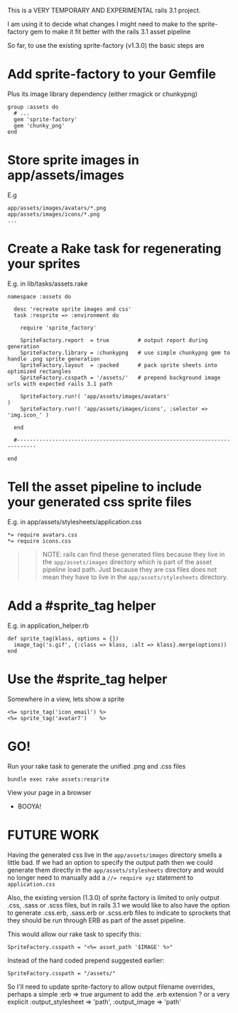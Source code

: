 This is a VERY TEMPORARY AND EXPERIMENTAL rails 3.1 project.

I am using it to decide what changes I might need to make to the
sprite-factory gem to make it fit better with the rails 3.1
asset pipeline

So far, to use the existing sprite-factory (v1.3.0) the basic steps are

Add sprite-factory to your Gemfile
==================================

Plus its image library dependency (either rmagick or chunkypng)

    group :assets do
      # ...
      gem 'sprite-factory'
      gem 'chunky_png'
    end

Store sprite images in app/assets/images
========================================

E.g

    app/assets/images/avatars/*.png
    app/assets/images/icons/*.png
    ...

Create a Rake task for regenerating your sprites
================================================

E.g. in lib/tasks/assets.rake

    namespace :assets do

      desc 'recreate sprite images and css'
      task :resprite => :environment do 
        
        require 'sprite_factory'
        
        SpriteFactory.report  = true         # output report during generation
        SpriteFactory.library = :chunkypng   # use simple chunkypng gem to handle .png sprite generation
        SpriteFactory.layout  = :packed      # pack sprite sheets into optimized rectangles
        SpriteFactory.csspath = '/assets/'   # prepend background image urls with expected rails 3.1 path

        SpriteFactory.run!( 'app/assets/images/avatars'                         )
        SpriteFactory.run!( 'app/assets/images/icons', :selector => 'img.icon_' )
      
      end

      #----------------------------------------------------------------------------

    end
  
Tell the asset pipeline to include your generated css sprite files
==================================================================

E.g. in app/assets/stylesheets/application.css

    *= require avatars.css
    *= require icons.css

>> NOTE: rails can find these generated files because they live in the
   `app/assets/images` directory which is part of the asset pipeline load
   path. Just because they are css files does not mean they have to live in
   the `app/assets/stylesheets` directory.

Add a #sprite_tag helper
========================

E.g. in application_helper.rb

    def sprite_tag(klass, options = {})
      image_tag('s.gif', {:class => klass, :alt => klass}.merge(options))
    end

Use the #sprite_tag helper
==========================

Somewhere in a view, lets show a sprite

    <%= sprite_tag('icon_email') %>
    <%= sprite_tag('avatar7')    %>

GO!
==

Run your rake task to generate the unified .png and .css files

    bundle exec rake assets:resprite

View your page in a browser

 * BOOYA!


FUTURE WORK
===========

Having the generated css live in the `app/assets/images` directory smells a little bad. If we had
an option to specify the output path then we could generate them directly in the `app/assets/stylesheets`
directory and would no longer need to manually add a `//= require xyz` statement to `application.css`

Also, the existing version (1.3.0) of sprite factory is limited to only output .css, .sass or .scss files,
but in rails 3.1 we would like to also have the option to generate .css.erb, .sass.erb or .scss.erb files
to indicate to sprockets that they should be run through ERB as part of the asset pipeline.

This would allow our rake task to specify this:

    SpriteFactory.csspath = "<%= asset_path '$IMAGE' %>"

Instead of the hard coded prepend suggested earlier:

    SpriteFactory.csspath = "/assets/"

So I'll need to update sprite-factory to allow output filename overrides, perhaps a simple :erb => true
argument to add the .erb extension ? or a very explicit :output_stylesheet => 'path', :output_image => 'path'




